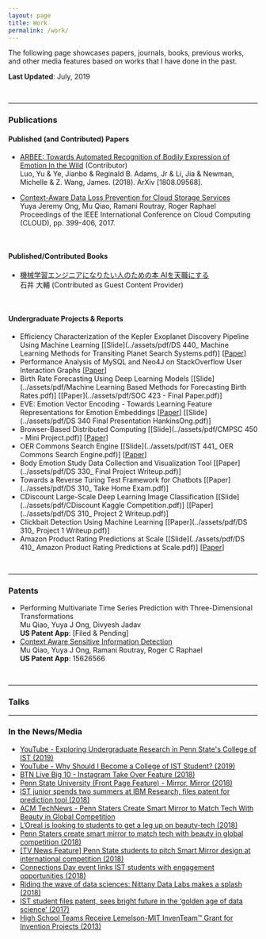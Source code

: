 ```yaml
---
layout: page
title: Work
permalink: /work/
---
```

The following page showcases papers, journals, books, previous works, and other
media features based on works that I have done in the past.

**Last Updated**: July, 2019

<br />
<hr />

### Publications
#### Published (and Contributed) Papers
* [ARBEE: Towards Automated Recognition of Bodily Expression of Emotion In the Wild](https://arxiv.org/abs/1808.09568) (Contributor) <br />
Luo, Yu & Ye, Jianbo & Reginald B. Adams, Jr & Li, Jia & Newman, Michelle & Z. Wang, James. (2018). ArXiv [1808.09568].

* [Context-Aware Data Loss Prevention for Cloud Storage Services](https://ieeexplore.ieee.org/abstract/document/8030614) <br />
Yuya Jeremy Ong, Mu Qiao, Ramani Routray, Roger Raphael <br />
Proceedings of the IEEE International Conference on Cloud Computing (CLOUD), pp. 399-406, 2017.

<br />

#### Published/Contributed Books
* [機械学習エンジニアになりたい人のための本 AIを天職にする](https://www.amazon.co.jp/%E6%A9%9F%E6%A2%B0%E5%AD%A6%E7%BF%92%E3%82%A8%E3%83%B3%E3%82%B8%E3%83%8B%E3%82%A2%E3%81%AB%E3%81%AA%E3%82%8A%E3%81%9F%E3%81%84%E4%BA%BA%E3%81%AE%E3%81%9F%E3%82%81%E3%81%AE%E6%9C%AC-AI%E3%82%92%E5%A4%A9%E8%81%B7%E3%81%AB%E3%81%99%E3%82%8B-%E7%9F%B3%E4%BA%95-%E5%A4%A7%E8%BC%94-ebook/dp/B07GWM4J7H)<br />
石井 大輔 (Contributed as Guest Content Provider)

<br />

#### Undergraduate Projects & Reports
* Efficiency Characterization of the Kepler Exoplanet Discovery Pipeline Using Machine Learning [[Slide](../assets/pdf/DS 440_ Machine Learning Methods for Transiting Planet Search Systems.pdf)] [[Paper](../assets/pdf/DS_440___Capstone_Final_Report.pdf)]
* Performance Analysis of MySQL and Neo4J on StackOverflow User Interaction Graphs [[Paper](../assets/pdf/DS220__Midterm_Report.pdf)]
* Birth Rate Forecasting Using Deep Learning Models [[Slide](../assets/pdf/Machine Learning Based Methods for Forecasting Birth Rates.pdf)] [[Paper](../assets/pdf/SOC 423 - Final Paper.pdf)]
* EVE: Emotion Vector Encoding - Towards Learning Feature Representations for Emotion Embeddings [[Paper](../assets/pdf/EVE__Emotion_Vector_Encodings___Towards_a_Representation_for_Human_Emotion_States.pdf)] [[Slide](../assets/pdf/DS 340 Final Presentation HankinsOng.pdf)]
* Browser-Based Distributed Computing [[Slide](../assets/pdf/CMPSC 450 - Mini Project.pdf)] [[Paper](../assets/pdf/Browser_Based_Distributed_Computing.pdf)]
* OER Commons Search Engine [[Slide](../assets/pdf/IST 441_ OER Commons Search Engine.pdf)] [[Paper](../assets/pdf/IST_441__OER_Common_Search_Engine.pdf)]
* Body Emotion Study Data Collection and Visualization Tool [[Paper](../assets/pdf/DS 330_ Final Project Writeup.pdf)]
* Towards a Reverse Turing Test Framework for Chatbots [[Paper](../assets/pdf/DS 310_ Take Home Exam.pdf)]
* CDiscount Large-Scale Deep Learning Image Classification [[Slide](../assets/pdf/CDiscount Kaggle Competition.pdf)] [[Paper](../assets/pdf/DS 310_ Project 2 Writeup.pdf)]
* Clickbait Detection Using Machine Learning [[Paper](../assets/pdf/DS 310_ Project 1 Writeup.pdf)]
* Amazon Product Rating Predictions at Scale [[Slide](../assets/pdf/DS 410_ Amazon Product Rating Predictions at Scale.pdf)] [[Paper](../assets/pdf/DS_410___Final_Project_Report.pdf)]


<br />
<hr />

### Patents
* Performing Multivariate Time Series Prediction with Three-Dimensional Transformations <br />
Mu Qiao, Yuya J Ong, Divyesh Jadav <br />
**US Patent App**: [Filed & Pending]
* [Context Aware Sensitive Information Detection](https://patents.google.com/patent/US20180365560A1/en) <br />
Mu Qiao, Yuya J Ong, Ramani Routray, Roger C Raphael <br />
**US Patent App**: 15626566

<br />  
<hr />

### Talks

<hr />

### In the News/Media
* [YouTube - Exploring Undergraduate Research in Penn State's College of IST (2019)](https://www.youtube.com/watch?v=FpAnlxp0VRY)
* [YouTube - Why Should I Become a College of IST Student? (2019)](https://www.youtube.com/watch?v=CKUfsN1hj9I) 
* [BTN Live Big 10 - Instagram Take Over Feature (2018)](https://www.instagram.com/p/BorlVhYnmN7/)
* [Penn State University (Front Page Feature) - Mirror, Mirror (2018)](https://www.psu.edu/feature/2018/10/03/mirror-mirror)
* [IST junior spends two summers at IBM Research, files patent for prediction tool (2018)](https://news.psu.edu/story/535293/2018/09/07/academics/ist-junior-spends-two-summers-ibm-research-files-patent-prediction)
* [ACM TechNews - Penn Staters Create Smart Mirror to Match Tech With Beauty in Global Competition](https://cacm.acm.org/news/227888-penn-staters-create-smart-mirror-to-match-tech-with-beauty-in-global-competition/fulltext)
* [L’Oreal is looking to students to get a leg up on beauty-tech (2018)](https://www.glossy.co/beauty/loreal-is-looking-to-students-to-get-a-leg-up-on-beauty-tech)
* [Penn Staters create smart mirror to match tech with beauty in global competition (2018)](https://news.psu.edu/story/520944/2018/05/14/academics/penn-staters-create-smart-mirror-match-tech-beauty-global)
* [[TV News Feature] Penn State students to pitch Smart Mirror design at international competition (2018)](https://www.wearecentralpa.com/news/penn-state-students-to-pitch-smart-mirror-design-at-international-competition-/1141502085)
* [Connections Day event links IST students with engagement opportunities (2018)](https://news.psu.edu/story/503948/2018/02/05/campus-life/connections-day-event-links-ist-students-engagement)
* [Riding the wave of data sciences: Nittany Data Labs makes a splash (2018)](https://news.psu.edu/story/499107/2018/01/17/academics/riding-wave-data-sciences-nittany-data-labs-makes-splash)
* [IST student files patent, sees bright future in the ‘golden age of data science’ (2017)](https://news.psu.edu/story/477227/2017/08/10/academics/ist-student-files-patent-sees-bright-future-%E2%80%98golden-age-data)
* [High School Teams Receive Lemelson-MIT InvenTeam™ Grant for Invention Projects (2013)](https://www.businesswire.com/news/home/20131016005335/en/High-School-Teams-Receive-Lemelson-MIT-InvenTeam%E2%84%A2-Grant)
